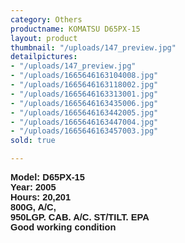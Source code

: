 ```yaml
---
category: Others
productname: KOMATSU D65PX-15
layout: product
thumbnail: "/uploads/147_preview.jpg"
detailpictures:
- "/uploads/147_preview.jpg"
- "/uploads/1665646163104008.jpg"
- "/uploads/1665646163118002.jpg"
- "/uploads/1665646163313001.jpg"
- "/uploads/1665646163435006.jpg"
- "/uploads/1665646163442005.jpg"
- "/uploads/1665646163447004.jpg"
- "/uploads/1665646163457003.jpg"
sold: true

---
```

<div class="title"><p class="MsoNormal" style="margin: 0cm; font-size: 11pt; font-family: Calibri, sans-serif; caret-color: rgb(0, 0, 0); text-size-adjust: auto; text-align: justify;"><b style="font-size: 11pt;"><span lang="EN-US" style="font-family: "Book Antiqua", serif;">Model:<span class="apple-converted-space"> </span></span><span lang="EN-US" style="font-family: "Book Antiqua", serif;">D65PX-15</span></b></p><p class="MsoNormal" style="margin: 0cm; font-size: 11pt; font-family: Calibri, sans-serif; text-size-adjust: auto; text-align: justify; caret-color: rgb(255, 255, 255);"><b><span lang="EN-US" style="font-family: "Book Antiqua", serif;">Year:</span><span class="apple-converted-space"><span lang="EN-US" style="font-family: "Book Antiqua", serif;"> </span></span><span lang="EN-US" style="font-family: "Book Antiqua", serif;">20</span><span lang="EN-US" style="font-family: "Book Antiqua", serif;">05</span><span style="font-size: 10.5pt; font-family: "Yu Gothic", sans-serif;"><o:p></o:p></span></b></p><p class="MsoNormal" style="margin: 0cm; font-size: 11pt; font-family: Calibri, sans-serif; text-size-adjust: auto; text-align: justify; caret-color: rgb(255, 255, 255);"><b><span lang="EN-US" style="font-family: "Book Antiqua", serif;">Hours:</span><span class="apple-converted-space"><span lang="EN-US" style="font-family: "Book Antiqua", serif;"> </span></span><span lang="EN-US" style="font-family: "Book Antiqua", serif;">20,201</span><span style="font-size: 10.5pt; font-family: "Yu Gothic", sans-serif;"><o:p></o:p></span></b></p><p class="MsoNormal" style="margin: 0cm; font-size: 11pt; font-family: Calibri, sans-serif; text-size-adjust: auto; text-align: justify; caret-color: rgb(255, 255, 255);"><span lang="EN-US"><b>800G, A/C,  <o:p></o:p></b></span></p><p class="MsoNormal" style="margin: 0cm; font-size: 11pt; font-family: Calibri, sans-serif; caret-color: rgb(0, 0, 0); text-size-adjust: auto; text-align: justify;"><span lang="EN-US"><b>950LGP. CAB. A/C. ST/TILT. EPA<br>Good working condition</b></span></p></div>
